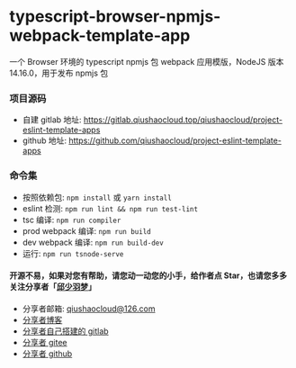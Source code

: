 # typescript-browser-npmjs-webpack-template-app
一个 Browser 环境的 typescript npmjs 包 webpack 应用模版，NodeJS 版本 14.16.0，用于发布 npmjs 包


### 项目源码
* 自建 gitlab 地址: https://gitlab.qiushaocloud.top/qiushaocloud/project-eslint-template-apps
* github 地址: https://github.com/qiushaocloud/project-eslint-template-apps


### 命令集
* 按照依赖包: `npm install` 或 `yarn install`
* eslint 检测: `npm run lint && npm run test-lint`
* tsc 编译: `npm run compiler`
* prod webpack 编译: `npm run build`
* dev webpack 编译: `npm run build-dev`
* 运行: `npm run tsnode-serve`



#### 开源不易，如果对您有帮助，请您动一动您的小手，给作者点 Star，也请您多多关注分享者「[邱少羽梦](https://www.qiushaocloud.top)」
* 分享者邮箱: [qiushaocloud@126.com](mailto:qiushaocloud@126.com)
* [分享者博客](https://www.qiushaocloud.top)
* [分享者自己搭建的 gitlab](https://gitlab.qiushaocloud.top/qiushaocloud) 
* [分享者 gitee](https://gitee.com/qiushaocloud/dashboard/projects) 
* [分享者 github](https://github.com/qiushaocloud?tab=repositories) 
